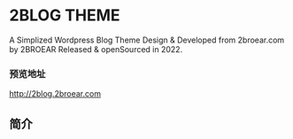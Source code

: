 # 2BLOG THEME
A Simplized Wordpress Blog Theme Design &amp; Developed from 2broear.com by 2BROEAR Released &amp; openSourced in 2022.

### 预览地址
http://2blog.2broear.com

## 简介
